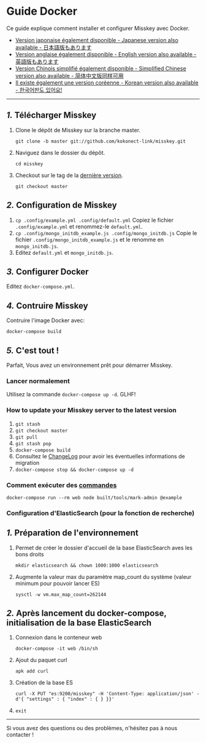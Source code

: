 Guide Docker
================================================================

Ce guide explique comment installer et configurer Misskey avec Docker.

- [Version japonaise également disponible - Japanese version also available - 日本語版もあります](./docker.ja.md)  
- [Version anglaise également disponible - English version also available - 英語版もあります](./docker.en.md)
- [Version Chinois simplifié également disponible - Simplified Chinese version also available - 简体中文版同样可用](./docker.zh.md)
- [Il existe également une version coréenne - Korean version also available - 한국어판도 있어요!](./docker.ko.md)

----------------------------------------------------------------

*1.* Télécharger Misskey
----------------------------------------------------------------
1. Clone le dépôt de Misskey sur la branche master.

	`git clone -b master git://github.com/kokonect-link/misskey.git`

2. Naviguez dans le dossier du dépôt.

	`cd misskey`

3. Checkout sur le tag de la [dernière version](https://github.com/kokonect-link/misskey/releases/latest).

	`git checkout master`

*2.* Configuration de Misskey
----------------------------------------------------------------
1. `cp .config/example.yml .config/default.yml` Copiez le fichier `.config/example.yml` et renommez-le `default.yml`.
2. `cp .config/mongo_initdb_example.js .config/mongo_initdb.js` Copie le fichier `.config/mongo_initdb_example.js` et le renomme en `mongo_initdb.js`.
3. Editez `default.yml` et `mongo_initdb.js`.

*3.* Configurer Docker
----------------------------------------------------------------
Editez `docker-compose.yml`.

*4.* Contruire Misskey
----------------------------------------------------------------
Contruire l'image Docker avec:

`docker-compose build`

*5.* C'est tout !
----------------------------------------------------------------
Parfait, Vous avez un environnement prêt pour démarrer Misskey.

### Lancer normalement
Utilisez la commande `docker-compose up -d`. GLHF!

### How to update your Misskey server to the latest version
1. `git stash`
2. `git checkout master`
3. `git pull`
4. `git stash pop`
5. `docker-compose build`
6. Consultez le [ChangeLog](../CHANGELOG.md) pour avoir les éventuelles informations de migration
7. `docker-compose stop && docker-compose up -d`

### Comment exécuter des [commandes](manage.fr.md)
`docker-compose run --rm web node built/tools/mark-admin @example`

### Configuration d'ElasticSearch (pour la fonction de recherche)
*1.* Préparation de l'environnement
----------------------------------------------------------------
1. Permet de créer le dossier d'accueil de la base ElasticSearch aves les bons droits

	`mkdir elasticsearch && chown 1000:1000 elasticsearch`

2. Augmente la valeur max du paramètre map_count du système (valeur minimum pour pouvoir lancer ES)

	`sysctl -w vm.max_map_count=262144`

*2.* Après lancement du docker-compose, initialisation de la base ElasticSearch
----------------------------------------------------------------
1. Connexion dans le conteneur web

	`docker-compose -it web /bin/sh`

2. Ajout du paquet curl

	`apk add curl`

3. Création de la base ES

	`curl -X PUT "es:9200/misskey" -H 'Content-Type: application/json' -d'{ "settings" : { "index" : { } }}'`

4. `exit`

----------------------------------------------------------------

Si vous avez des questions ou des problèmes, n'hésitez pas à nous contacter !
